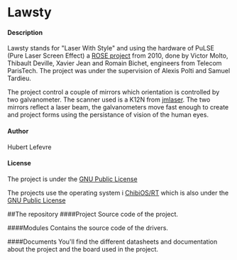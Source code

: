 Lawsty
===========================================================

#### Description
Lawsty stands for "Laser With Style" and using the hardware of PuLSE (Pure
Laser Screen Effect) a [ROSE project](http://rose.eu.org) from 2010, done by 
Victor Molto, Thibault Deville, Xavier Jean and Romain Bichet, engineers 
from Telecom ParisTech. The project was under the supervision of Alexis 
Polti and Samuel Tardieu.

The project control a couple of mirrors which orientation is controlled by two
galvanometer. The scanner used is a K12N from
[jmlaser](http://www.jmlaser.com). The two mirrors reflect a laser beam, the 
galvanometers move fast enough to create and project forms using the 
persistance of vision of the human eyes.

#### Author
  Hubert Lefevre

#### License
  The project is under the 
  [GNU Public License](http://www.gnu.org/licenses/gpl.html)

  The projects use the operating system i
  [ChibiOS/RT](http://www.chibios.org/dokuwiki/doku.php) which is also under
  the [GNU Public License](http://www.gnu.org/licenses/gpl.html)

##The repository
####Project
  Source code of the project.

####Modules
  Contains the source code of the drivers.

####Documents
  You'll find the different datasheets and documentation about the project
  and the board used in the project.
